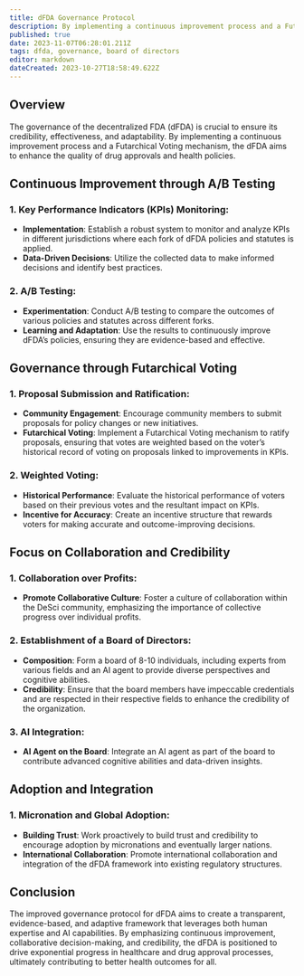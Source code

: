```yaml
---
title: dFDA Governance Protocol
description: By implementing a continuous improvement process and a Futarchical Voting mechanism, the dFDA aims to enhance the quality of drug approvals and health policies.
published: true
date: 2023-11-07T06:28:01.211Z
tags: dfda, governance, board of directors
editor: markdown
dateCreated: 2023-10-27T18:58:49.622Z
---
```


## Overview

The governance of the decentralized FDA (dFDA) is crucial to ensure its credibility, effectiveness, and adaptability. By implementing a continuous improvement process and a Futarchical Voting mechanism, the dFDA aims to enhance the quality of drug approvals and health policies.

## Continuous Improvement through A/B Testing

### 1. Key Performance Indicators (KPIs) Monitoring:
   - **Implementation**: Establish a robust system to monitor and analyze KPIs in different jurisdictions where each fork of dFDA policies and statutes is applied.
   - **Data-Driven Decisions**: Utilize the collected data to make informed decisions and identify best practices.

### 2. A/B Testing:
   - **Experimentation**: Conduct A/B testing to compare the outcomes of various policies and statutes across different forks.
   - **Learning and Adaptation**: Use the results to continuously improve dFDA’s policies, ensuring they are evidence-based and effective.

## Governance through Futarchical Voting

### 1. Proposal Submission and Ratification:
   - **Community Engagement**: Encourage community members to submit proposals for policy changes or new initiatives.
   - **Futarchical Voting**: Implement a Futarchical Voting mechanism to ratify proposals, ensuring that votes are weighted based on the voter’s historical record of voting on proposals linked to improvements in KPIs.

### 2. Weighted Voting:
   - **Historical Performance**: Evaluate the historical performance of voters based on their previous votes and the resultant impact on KPIs.
   - **Incentive for Accuracy**: Create an incentive structure that rewards voters for making accurate and outcome-improving decisions.

## Focus on Collaboration and Credibility

### 1. Collaboration over Profits:
   - **Promote Collaborative Culture**: Foster a culture of collaboration within the DeSci community, emphasizing the importance of collective progress over individual profits.

### 2. Establishment of a Board of Directors:
   - **Composition**: Form a board of 8-10 individuals, including experts from various fields and an AI agent to provide diverse perspectives and cognitive abilities.
   - **Credibility**: Ensure that the board members have impeccable credentials and are respected in their respective fields to enhance the credibility of the organization.

### 3. AI Integration:
   - **AI Agent on the Board**: Integrate an AI agent as part of the board to contribute advanced cognitive abilities and data-driven insights.

## Adoption and Integration

### 1. Micronation and Global Adoption:
   - **Building Trust**: Work proactively to build trust and credibility to encourage adoption by micronations and eventually larger nations.
   - **International Collaboration**: Promote international collaboration and integration of the dFDA framework into existing regulatory structures.

## Conclusion

The improved governance protocol for dFDA aims to create a transparent, evidence-based, and adaptive framework that leverages both human expertise and AI capabilities. By emphasizing continuous improvement, collaborative decision-making, and credibility, the dFDA is positioned to drive exponential progress in healthcare and drug approval processes, ultimately contributing to better health outcomes for all.